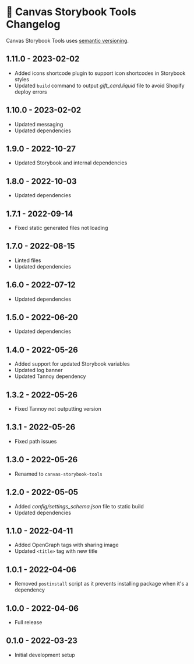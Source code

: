 # 📅 Canvas Storybook Tools Changelog

Canvas Storybook Tools uses [semantic versioning](https://semver.org/).

## 1.11.0 - 2023-02-02

* Added icons shortcode plugin to support icon shortcodes in Storybook styles
* Updated `build` command to output _gift_card.liquid_ file to avoid Shopify deploy errors

## 1.10.0 - 2023-02-02

* Updated messaging
* Updated dependencies

## 1.9.0 - 2022-10-27

* Updated Storybook and internal dependencies

## 1.8.0 - 2022-10-03

* Updated dependencies

## 1.7.1 - 2022-09-14

* Fixed static generated files not loading

## 1.7.0 - 2022-08-15

* Linted files
* Updated dependencies

## 1.6.0 - 2022-07-12

* Updated dependencies

## 1.5.0 - 2022-06-20

* Updated dependencies

## 1.4.0 - 2022-05-26

* Added support for updated Storybook variables
* Updated log banner
* Updated Tannoy dependency

## 1.3.2 - 2022-05-26

* Fixed Tannoy not outputting version

## 1.3.1 - 2022-05-26

* Fixed path issues

## 1.3.0 - 2022-05-26

* Renamed to `canvas-storybook-tools`

## 1.2.0 - 2022-05-05

* Added _config/settings_schema.json_ file to static build
* Updated dependencies

## 1.1.0 - 2022-04-11

* Added OpenGraph tags with sharing image
* Updated `<title>` tag with new title

## 1.0.1 - 2022-04-06

* Removed `postinstall` script as it prevents installing package when it's a dependency

## 1.0.0 - 2022-04-06

* Full release

## 0.1.0 - 2022-03-23

* Initial development setup
